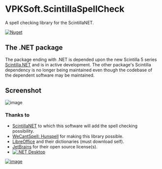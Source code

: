 # VPKSoft.ScintillaSpellCheck
A spell checking library for the ScintillaNET.

[![Nuget](https://img.shields.io/nuget/v/VPKSoft.ScintillaSpellCheck.NET)](https://www.nuget.org/packages/VPKSoft.ScintillaSpellCheck.NET/)

## The .NET package
The package ending with .NET is depended upon the new Scintilla 5 series [Scintilla.NET](https://www.nuget.org/packages/Scintilla.NET/) and is in active development. The other package's Scintilla dependency is no longer being maintained even though the codebase of the dependent software may be maintained.

## Screenshot
![image](https://user-images.githubusercontent.com/40712699/57182641-0a6e3080-6eaa-11e9-86e9-9933d619e16a.png)

### Thanks to
* [ScintillaNET](https://github.com/jacobslusser/ScintillaNET) to which this software will add the spell checking possibility.
* [WeCantSpell: Hunspell](https://github.com/aarondandy/WeCantSpell.Hunspell) for making this library possible.
* [LibreOffice](https://github.com/LibreOffice/dictionaries) and their dictionaries (must download self).
* [JetBrains](https://www.jetbrains.com/?from=VPKSoft.ScintillaSpellCheck) for their open source license(s).
* [![.NET Desktop](https://github.com/VPKSoft/VPKSoft.ScintillaSpellCheck/actions/workflows/dotnet-desktop.yml/badge.svg)](https://github.com/VPKSoft/VPKSoft.ScintillaSpellCheck/actions/workflows/dotnet-desktop.yml)


[![image](https://resources.jetbrains.com/storage/products/company/brand/logos/jb_beam.svg)](https://www.jetbrains.com/?from=VPKSoft.ScintillaSpellCheck)
